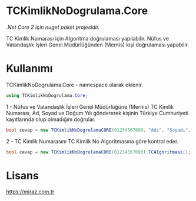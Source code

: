 # TCKimlikNoDogrulama.Core

*.Net Core 2 için nuget paket projesidir.* 

TC Kimlik Numarası için Algoritma doğrulaması yapılabilir. 
Nüfus ve Vatandaşlık İşleri Genel Müdürlüğünden (Mernis) kişi doğrulaması yapabilir. 

# Kullanımı

TCKimlikNoDogrulama.Core - namespace olarak eklenir.

```csharp      
using TCKimlikNoDogrulama.Core;
```

1 - Nüfus ve Vatandaşlık İşleri Genel Müdürlüğüne (Mernis) TC Kimlik Numarası, Ad, Soyad ve Doğum Yılı göndererek kişinin Türkiye Cumhuriyeti kayıtlarında olup olmadığını doğrular. 

```csharp      
bool cevap = new TCKimlikNoDogrulamaCORE(01234567890, "Adı", "Soyadı", 1900).KisiVarMi();
```


2 - TC Kimlik Numarasını TC Kimlik No Algoritmasına göre kontrol eder.

```csharp      
bool cevap = new TCKimlikNoDogrulamaCORE(01234567890).TCAlgoritmasi();
```

# Lisans

https://miraz.com.tr
